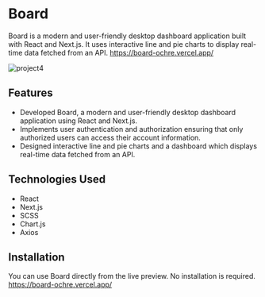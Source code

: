 # Board
Board is a modern and user-friendly desktop dashboard application built with React and Next.js. It uses interactive line and pie charts to display real-time data fetched from an API.
https://board-ochre.vercel.app/

![project4](https://user-images.githubusercontent.com/115478939/231057909-351f9450-13ff-442d-aa88-7f9858d4d843.png)

## Features
- Developed Board, a modern and user-friendly desktop dashboard application using React and Next.js.
- Implements user authentication and authorization ensuring that only authorized users can access their account
information.
- Designed interactive line and pie charts and a dashboard which displays real-time data fetched from an API.

## Technologies Used
- React
- Next.js
- SCSS
- Chart.js
- Axios

## Installation
You can use Board directly from the live preview. No installation is required. https://board-ochre.vercel.app/

